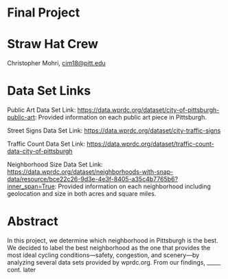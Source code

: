# Final Project

# Straw Hat Crew
Christopher Mohri, cim18@pitt.edu


# Data Set Links
Public Art Data Set Link: https://data.wprdc.org/dataset/city-of-pittsburgh-public-art: Provided information on each public art piece in Pittsburgh.

Street Signs Data Set Link: https://data.wprdc.org/dataset/city-traffic-signs

Traffic Count Data Set Link: https://data.wprdc.org/dataset/traffic-count-data-city-of-pittsburgh

Neighborhood Size Data Set Link: https://data.wprdc.org/dataset/neighborhoods-with-snap-data/resource/bce22c26-9d3e-4e3f-8405-a35c4b7765b6?inner_span=True: Provided information on each neighborhood including geolocation and size in both acres and square miles. 

# Abstract

In this project, we determine which neighborhood in Pittsburgh is the best. We decided to label the best neighborhood as the one that provides the most ideal cycling conditions—safety, congestion, and scenery—by analyzing several data sets provided by wprdc.org. From our findings, _____ cont. later
